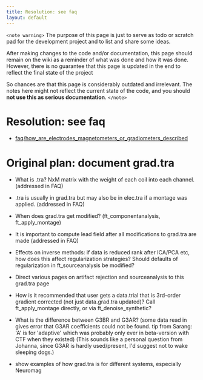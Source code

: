 ```yaml
---
title: Resolution: see faq
layout: default
---
```


 `<note warning>`
The purpose of this page is just to serve as todo or scratch pad for the development project and to list and share some ideas. 

After making changes to the code and/or documentation, this page should remain on the wiki as a reminder of what was done and how it was done. However, there is no guarantee that this page is updated in the end to reflect the final state of the project

So chances are that this page is considerably outdated and irrelevant. The notes here might not reflect the current state of the code, and you should **not use this as serious documentation**.
`</note>`

# Resolution: see faq

*  [faq/how_are_electrodes_magnetometers_or_gradiometers_described](/faq/how_are_electrodes_magnetometers_or_gradiometers_described)

# Original plan: document grad.tra

*  What is .tra?   NxM matrix with the weight of each coil into each channel.  (addressed in FAQ)

*  .tra is usually in grad.tra but may also be in elec.tra if a montage was applied. (addressed in FAQ)

*  When does grad.tra get modified? (ft_componentanalysis, ft_apply_montage)

*  It is important to compute lead field after all modifications to grad.tra are made (addressed in FAQ)

*  Effects on inverse methods: if data is reduced rank after ICA/PCA etc, how does this affect regularization strategies?  Should defaults of regularization in ft_sourceanalysis be modified?

*  Direct various pages on artifact rejection and sourceanalysis to this grad.tra page

*  How is it recommended that user gets a data.trial that is 3rd-order gradient corrected (not just data.grad.tra updated)?  Call ft_apply_montage directly, or via ft_denoise_synthetic?  

*  What is the difference between G3BR and G3AR?  (some data read in gives error that G3AR coefficients could not be found.  tip from Sarang: 'A' is for 'adaptive' which was probably only ever in beta-version with CTF when they existed) (This sounds like a personal question from Johanna, since G3AR is hardly used/present, I'd suggest not to wake sleeping dogs.) 

*  show examples of how grad.tra is for different systems, especially Neuromag

